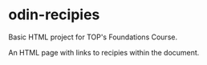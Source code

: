 # odin-recipies
Basic HTML project for TOP's Foundations Course.

An HTML page with links to recipies within the document.
